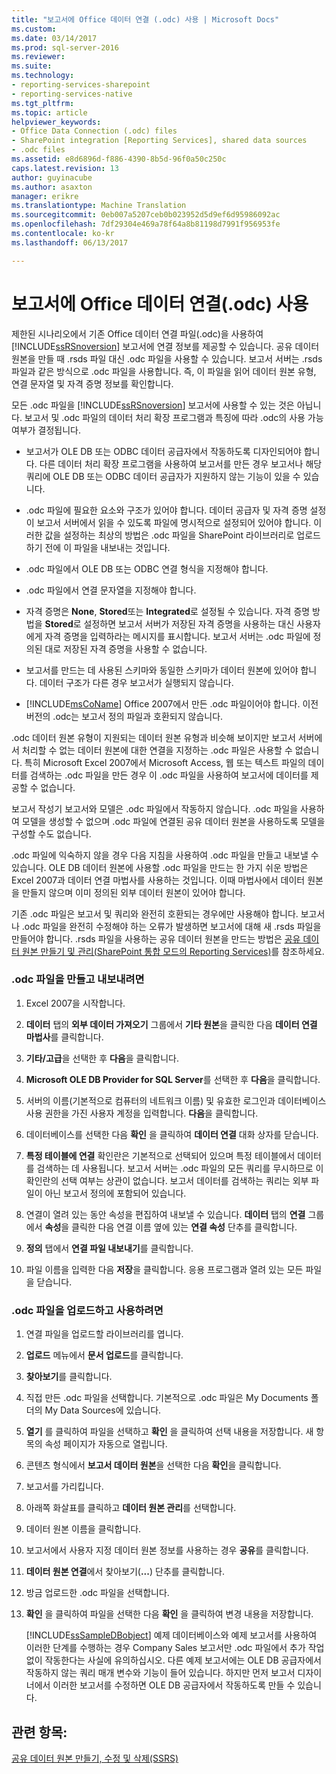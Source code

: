 ```yaml
---
title: "보고서에 Office 데이터 연결 (.odc) 사용 | Microsoft Docs"
ms.custom: 
ms.date: 03/14/2017
ms.prod: sql-server-2016
ms.reviewer: 
ms.suite: 
ms.technology:
- reporting-services-sharepoint
- reporting-services-native
ms.tgt_pltfrm: 
ms.topic: article
helpviewer_keywords:
- Office Data Connection (.odc) files
- SharePoint integration [Reporting Services], shared data sources
- .odc files
ms.assetid: e8d6896d-f886-4390-8b5d-96f0a50c250c
caps.latest.revision: 13
author: guyinacube
ms.author: asaxton
manager: erikre
ms.translationtype: Machine Translation
ms.sourcegitcommit: 0eb007a5207ceb0b023952d5d9ef6d95986092ac
ms.openlocfilehash: 7df29304e469a78f64a8b81198d7991f956953fe
ms.contentlocale: ko-kr
ms.lasthandoff: 06/13/2017

---
```

# <a name="use-an-office-data-connection-odc-with-reports"></a>보고서에 Office 데이터 연결(.odc) 사용
  제한된 시나리오에서 기존 Office 데이터 연결 파일(.odc)을 사용하여 [!INCLUDE[ssRSnoversion](../../includes/ssrsnoversion-md.md)] 보고서에 연결 정보를 제공할 수 있습니다. 공유 데이터 원본을 만들 때 .rsds 파일 대신 .odc 파일을 사용할 수 있습니다. 보고서 서버는 .rsds 파일과 같은 방식으로 .odc 파일을 사용합니다. 즉, 이 파일을 읽어 데이터 원본 유형, 연결 문자열 및 자격 증명 정보를 확인합니다.  
  
 모든 .odc 파일을 [!INCLUDE[ssRSnoversion](../../includes/ssrsnoversion-md.md)] 보고서에 사용할 수 있는 것은 아닙니다. 보고서 및 .odc 파일의 데이터 처리 확장 프로그램과 특징에 따라 .odc의 사용 가능 여부가 결정됩니다.  
  
-   보고서가 OLE DB 또는 ODBC 데이터 공급자에서 작동하도록 디자인되어야 합니다. 다른 데이터 처리 확장 프로그램을 사용하여 보고서를 만든 경우 보고서나 해당 쿼리에 OLE DB 또는 ODBC 데이터 공급자가 지원하지 않는 기능이 있을 수 있습니다.  
  
-   .odc 파일에 필요한 요소와 구조가 있어야 합니다. 데이터 공급자 및 자격 증명 설정이 보고서 서버에서 읽을 수 있도록 파일에 명시적으로 설정되어 있어야 합니다. 이러한 값을 설정하는 최상의 방법은 .odc 파일을 SharePoint 라이브러리로 업로드하기 전에 이 파일을 내보내는 것입니다.  
  
-   .odc 파일에서 OLE DB 또는 ODBC 연결 형식을 지정해야 합니다.  
  
-   .odc 파일에서 연결 문자열을 지정해야 합니다.  
  
-   자격 증명은 **None**, **Stored**또는 **Integrated**로 설정될 수 있습니다. 자격 증명 방법을 **Stored**로 설정하면 보고서 서버가 저장된 자격 증명을 사용하는 대신 사용자에게 자격 증명을 입력하라는 메시지를 표시합니다. 보고서 서버는 .odc 파일에 정의된 대로 저장된 자격 증명을 사용할 수 없습니다.  
  
-   보고서를 만드는 데 사용된 스키마와 동일한 스키마가 데이터 원본에 있어야 합니다. 데이터 구조가 다른 경우 보고서가 실행되지 않습니다.  
  
-   [!INCLUDE[msCoName](../../includes/msconame-md.md)] Office 2007에서 만든 .odc 파일이어야 합니다. 이전 버전의 .odc는 보고서 정의 파일과 호환되지 않습니다.  
  
 .odc 데이터 원본 유형이 지원되는 데이터 원본 유형과 비슷해 보이지만 보고서 서버에서 처리할 수 없는 데이터 원본에 대한 연결을 지정하는 .odc 파일은 사용할 수 없습니다. 특히 Microsoft Excel 2007에서 Microsoft Access, 웹 또는 텍스트 파일의 데이터를 검색하는 .odc 파일을 만든 경우 이 .odc 파일을 사용하여 보고서에 데이터를 제공할 수 없습니다.  
  
 보고서 작성기 보고서와 모델은 .odc 파일에서 작동하지 않습니다. .odc 파일을 사용하여 모델을 생성할 수 없으며 .odc 파일에 연결된 공유 데이터 원본을 사용하도록 모델을 구성할 수도 없습니다.  
  
 .odc 파일에 익숙하지 않을 경우 다음 지침을 사용하여 .odc 파일을 만들고 내보낼 수 있습니다. OLE DB 데이터 원본에 사용할 .odc 파일을 만드는 한 가지 쉬운 방법은 Excel 2007과 데이터 연결 마법사를 사용하는 것입니다. 이때 마법사에서 데이터 원본을 만들지 않으며 이미 정의된 외부 데이터 원본이 있어야 합니다.  
  
 기존 .odc 파일은 보고서 및 쿼리와 완전히 호환되는 경우에만 사용해야 합니다. 보고서나 .odc 파일을 완전히 수정해야 하는 오류가 발생하면 보고서에 대해 새 .rsds 파일을 만들어야 합니다. .rsds 파일을 사용하는 공유 데이터 원본을 만드는 방법은 [공유 데이터 원본 만들기 및 관리&#40;SharePoint 통합 모드의 Reporting Services&#41;](http://msdn.microsoft.com/library/2d3428e4-a810-4e66-a287-ff18e57fad76)를 참조하세요.  
  
### <a name="to-create-and-export-an-odc-file"></a>.odc 파일을 만들고 내보내려면  
  
1.  Excel 2007을 시작합니다.  
  
2.  **데이터** 탭의 **외부 데이터 가져오기** 그룹에서 **기타 원본**을 클릭한 다음 **데이터 연결 마법사**를 클릭합니다.  
  
3.  **기타/고급**을 선택한 후 **다음**을 클릭합니다.  
  
4.  **Microsoft OLE DB Provider for SQL Server**를 선택한 후 **다음**을 클릭합니다.  
  
5.  서버의 이름(기본적으로 컴퓨터의 네트워크 이름) 및 유효한 로그인과 데이터베이스 사용 권한을 가진 사용자 계정을 입력합니다. **다음**을 클릭합니다.  
  
6.  데이터베이스를 선택한 다음 **확인** 을 클릭하여 **데이터 연결** 대화 상자를 닫습니다.  
  
7.  **특정 테이블에 연결** 확인란은 기본적으로 선택되어 있으며 특정 테이블에서 데이터를 검색하는 데 사용됩니다. 보고서 서버는 .odc 파일의 모든 쿼리를 무시하므로 이 확인란의 선택 여부는 상관이 없습니다. 보고서 데이터를 검색하는 쿼리는 외부 파일이 아닌 보고서 정의에 포함되어 있습니다.  
  
8.  연결이 열려 있는 동안 속성을 편집하여 내보낼 수 있습니다. **데이터** 탭의 **연결** 그룹에서 **속성**을 클릭한 다음 연결 이름 옆에 있는 **연결 속성** 단추를 클릭합니다.  
  
9. **정의** 탭에서 **연결 파일 내보내기**를 클릭합니다.  
  
10. 파일 이름을 입력한 다음 **저장**을 클릭합니다. 응용 프로그램과 열려 있는 모든 파일을 닫습니다.  
  
### <a name="to-upload-and-use-an-odc-file"></a>.odc 파일을 업로드하고 사용하려면  
  
1.  연결 파일을 업로드할 라이브러리를 엽니다.  
  
2.  **업로드** 메뉴에서 **문서 업로드**를 클릭합니다.  
  
3.  **찾아보기**를 클릭합니다.  
  
4.  직접 만든 .odc 파일을 선택합니다. 기본적으로 .odc 파일은 My Documents 폴더의 My Data Sources에 있습니다.  
  
5.  **열기** 를 클릭하여 파일을 선택하고 **확인** 을 클릭하여 선택 내용을 저장합니다. 새 항목의 속성 페이지가 자동으로 열립니다.  
  
6.  콘텐츠 형식에서 **보고서 데이터 원본**을 선택한 다음 **확인**을 클릭합니다.  
  
7.  보고서를 가리킵니다.  
  
8.  아래쪽 화살표를 클릭하고 **데이터 원본 관리**를 선택합니다.  
  
9. 데이터 원본 이름을 클릭합니다.  
  
10. 보고서에서 사용자 지정 데이터 원본 정보를 사용하는 경우 **공유**를 클릭합니다.  
  
11. **데이터 원본 연결**에서 찾아보기(**...**) 단추를 클릭합니다.  
  
12. 방금 업로드한 .odc 파일을 선택합니다.  
  
13. **확인** 을 클릭하여 파일을 선택한 다음 **확인** 을 클릭하여 변경 내용을 저장합니다.  
  
     [!INCLUDE[ssSampleDBobject](../../includes/sssampledbobject-md.md)] 예제 데이터베이스와 예제 보고서를 사용하여 이러한 단계를 수행하는 경우 Company Sales 보고서만 .odc 파일에서 추가 작업 없이 작동한다는 사실에 유의하십시오. 다른 예제 보고서에는 OLE DB 공급자에서 작동하지 않는 쿼리 매개 변수와 기능이 들어 있습니다. 하지만 먼저 보고서 디자이너에서 이러한 보고서를 수정하면 OLE DB 공급자에서 작동하도록 만들 수 있습니다.  
  
## <a name="see-also"></a>관련 항목:  
 [공유 데이터 원본 만들기, 수정 및 삭제&#40;SSRS&#41;](../../reporting-services/report-data/create-modify-and-delete-shared-data-sources-ssrs.md)  
  
  
